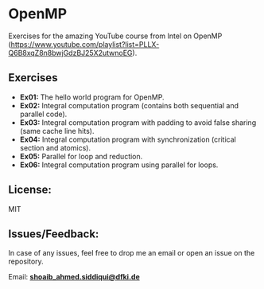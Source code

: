 # OpenMP

Exercises for the amazing YouTube course from Intel on OpenMP (https://www.youtube.com/playlist?list=PLLX-Q6B8xqZ8n8bwjGdzBJ25X2utwnoEG).

## Exercises

+ **Ex01:** The hello world program for OpenMP.
+ **Ex02:** Integral computation program (contains both sequential and parallel code).
+ **Ex03:** Integral computation program with padding to avoid false sharing (same cache line hits).
+ **Ex04:** Integral computation program with synchronization (critical section and atomics).
+ **Ex05:** Parallel for loop and reduction.
+ **Ex06:** Integral computation program using parallel for loops.

## License:

MIT

## Issues/Feedback:

In case of any issues, feel free to drop me an email or open an issue on the repository.

Email: **shoaib_ahmed.siddiqui@dfki.de**